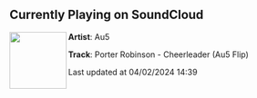 ## Currently Playing on SoundCloud

[<img align="left" width="100" src="https://i1.sndcdn.com/artworks-ykk7NJDzFJ7e4Fy3-Q8Q6Kw-t500x500.jpg">](https://soundcloud.com/au5/porter-robinson-cheerleader-au5-flip)

**Artist**: Au5 

**Track**: Porter Robinson - Cheerleader (Au5 Flip)

Last updated at 04/02/2024 14:39
